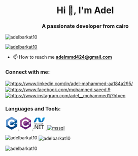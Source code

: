 <h1 align="center">Hi 👋, I'm Adel</h1>
<h3 align="center">A passionate developer from cairo</h3>

<p align="left"> <img src="https://komarev.com/ghpvc/?username=adelbarkat10&label=Profile%20views&color=0e75b6&style=flat" alt="adelbarkat10" /> </p>

<p align="left"> <a href="https://github.com/ryo-ma/github-profile-trophy"><img src="https://github-profile-trophy.vercel.app/?username=adelbarkat10" alt="adelbarkat10" /></a> </p>

- 📫 How to reach me **adelmmd424@gmail.com**

<h3 align="left">Connect with me:</h3>
<p align="left">
<a href="https://linkedin.com/in/https://www.linkedin.com/in/adel-mohammed-aa184a295/" target="blank"><img align="center" src="https://raw.githubusercontent.com/rahuldkjain/github-profile-readme-generator/master/src/images/icons/Social/linked-in-alt.svg" alt="https://www.linkedin.com/in/adel-mohammed-aa184a295/" height="30" width="40" /></a>
<a href="https://fb.com/https://www.facebook.com/mohamned.saeed.9" target="blank"><img align="center" src="https://raw.githubusercontent.com/rahuldkjain/github-profile-readme-generator/master/src/images/icons/Social/facebook.svg" alt="https://www.facebook.com/mohamned.saeed.9" height="30" width="40" /></a>
<a href="https://instagram.com/https://www.instagram.com/adel__mohammed1/?hl=en" target="blank"><img align="center" src="https://raw.githubusercontent.com/rahuldkjain/github-profile-readme-generator/master/src/images/icons/Social/instagram.svg" alt="https://www.instagram.com/adel__mohammed1/?hl=en" height="30" width="40" /></a>
</p>

<h3 align="left">Languages and Tools:</h3>
<p align="left"> <a href="https://www.w3schools.com/cpp/" target="_blank" rel="noreferrer"> <img src="https://raw.githubusercontent.com/devicons/devicon/master/icons/cplusplus/cplusplus-original.svg" alt="cplusplus" width="40" height="40"/> </a> <a href="https://www.w3schools.com/cs/" target="_blank" rel="noreferrer"> <img src="https://raw.githubusercontent.com/devicons/devicon/master/icons/csharp/csharp-original.svg" alt="csharp" width="40" height="40"/> </a> <a href="https://dotnet.microsoft.com/" target="_blank" rel="noreferrer"> <img src="https://raw.githubusercontent.com/devicons/devicon/master/icons/dot-net/dot-net-original-wordmark.svg" alt="dotnet" width="40" height="40"/> </a> <a href="https://www.microsoft.com/en-us/sql-server" target="_blank" rel="noreferrer"> <img src="https://www.svgrepo.com/show/303229/microsoft-sql-server-logo.svg" alt="mssql" width="40" height="40"/> </a> </p>

<p><img align="left" src="https://github-readme-stats.vercel.app/api/top-langs?username=adelbarkat10&show_icons=true&locale=en&layout=compact" alt="adelbarkat10" /></p>

<p>&nbsp;<img align="center" src="https://github-readme-stats.vercel.app/api?username=adelbarkat10&show_icons=true&locale=en" alt="adelbarkat10" /></p>

<p><img align="center" src="https://github-readme-streak-stats.herokuapp.com/?user=adelbarkat10&" alt="adelbarkat10" /></p>
